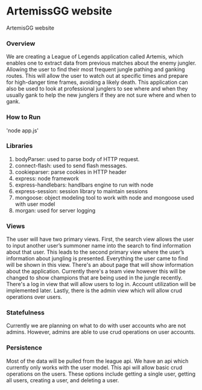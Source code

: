 # ArtemissGG website
ArtemisGG website

### Overview
We are creating a League of Legends application called Artemis, which enables one to extract data from previous matches about the enemy jungler. Allowing the user to find their most frequent jungle pathing and ganking routes. This will allow the user to watch out at specific times and prepare for high-danger time frames, avoiding a likely death. This application can also be used to look at professional junglers to see where and when they usually gank to help the new junglers if they are not sure where and when to gank.

### How to Run
'node app.js'

### Libraries
1. bodyParser: used to parse body of HTTP request.
2. connect-flash: used to send flash messages.
3. cookieparser: parse cookies in HTTP header
4. express: node framework
5. express-handlebars: handlbars engine to run with node
6. express-session: session library to maintain sessions
7. mongoose: object modeling tool to work with node and mongoose used with user model
8. morgan: used for server logging

### Views
The user will have two primary views. First, the search view allows the user to input another user’s summoner name into the search to find information about that user. This leads to the second primary view where the user’s information about jungling is presented. Everything the user came to find will be shown in this view. There's an about page that will show information about the application. Currently there's a team view however this will be changed to show champions that are being used in the jungle recently. There's a log in view that will allow users to log in. Account utilization will be implemented later. Lastly, there is the admin view which will allow crud operations over users.

### Statefulness
Currently we are planning on what to do with user accounts who are not admins. However, admins are able to use crud operations on user accounts.

### Persistence
Most of the data will be pulled from the league api. We have an api which currently only works with the user model. This api will allow basic crud operations on the users. These options include getting a single user, getting all users, creating a user, and deleting a user.
